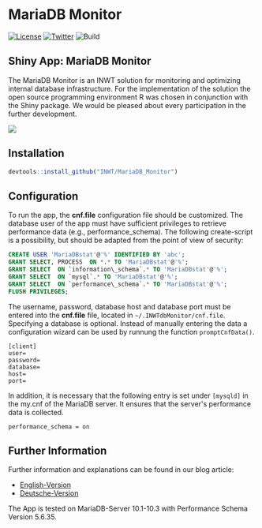 # MariaDB Monitor

[![License](https://img.shields.io/github/license/INWTlab/ggCorpIdent.svg?color=%2393bb51&style=popout)](https://www.gnu.org/licenses/gpl-3.0)
[![Twitter](https://img.shields.io/twitter/follow/INWT_Statistics.svg?label=Follow%20us%21&style=social)](https://twitter.com/INWT_Statistics)
![Build](https://img.shields.io/badge/build-passing-%2393bb51.svg)

## Shiny App: MariaDB Monitor

The MariaDB Monitor is an INWT solution for monitoring and optimizing internal database infrastructure. 
For the implementation of the solution the open source programming environment R was chosen in conjunction with the Shiny package. 
We would be pleased about every participation in the further development.

![](http://www.inwt-statistics.de/files/INWT/images_blog/MariaDBAppHome.PNG)

## Installation

```r
devtools::install_github("INWT/MariaDB_Monitor")
```

## Configuration
To run the app, the **cnf.file** configuration file should be customized. The database user of the app 
must have sufficient privileges to retrieve performance data (e.g., performance_schema). The following 
create-script is a possibility, but should be adapted from the point of view of security:

```SQL
CREATE USER 'MariaDBstat'@'%' IDENTIFIED BY 'abc';
GRANT SELECT, PROCESS  ON *.* TO 'MariaDBstat'@'%';
GRANT SELECT  ON `information\_schema`.* TO 'MariaDBstat'@'%';
GRANT SELECT  ON `mysql`.* TO 'MariaDBstat'@'%';
GRANT SELECT  ON `performance\_schema`.* TO 'MariaDBstat'@'%';
FLUSH PRIVILEGES;
```

The username, password, database host and database port must
be entered into the **cnf.file** file, located in `~/.INWTdbMonitor/cnf.file`. 
Specifying a database is optional.
Instead of manually entering the data a configuration wizard
can be used by runnung the function `promptCnfData()`.

```
[client]
user=
password=
database=
host=
port=
```

In addition, it is necessary that the following entry is set under `[mysqld]` in the my.cnf of the MariaDB server. It ensures that the server's performance data is collected.

```
performance_schema = on
```

## Further Information
Further information and explanations can be found in our blog article: 

- [English-Version](https://www.inwt-statistics.com/read-blog/mariadb-monitor.html)
- [Deutsche-Version](https://www.inwt-statistics.de/blog-artikel-lesen/mariadb_monitor.html)

The App is tested on MariaDB-Server 10.1-10.3 with Performance Schema Version 5.6.35.
